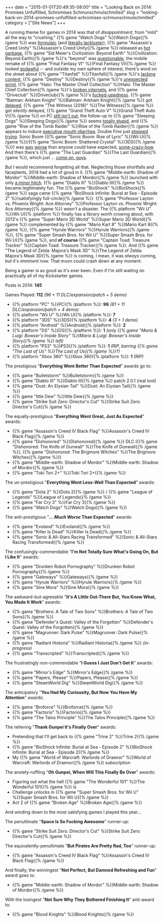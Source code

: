 +++
date = "2015-01-01T20:49:35-08:00"
title = "Looking Back on 2014: Promises Unfulfilled, Schromises Schmunschmulschmilled"
slug = "looking-back-on-2014-promises-unfulfilled-schromises-schmunschmulschmilled"
category = ["Site News"]
+++

A running theme for games in 2014 was that of <i>disappointment</i>, from "mild" all the way to "crushing."  {{% game "Watch Dogs" %}}Watch Dogs{{% /game %}} was <a href="http://games.on.net/2014/06/ubisoft-game-the-review/">formulaic</a> (and <a href="http://www.vg247.com/2014/05/28/watch-dogs-pc-ultra-e3-2012-demo-video-compared/">literally lackluster</a>), {{% game "Assassin's Creed Unity" %}}Assassin's Creed Unity{{% /game %}} released as <a href="http://www.vg247.com/2014/11/11/assassins-creed-unity-performance-issues-reported-on-all-platforms/">hot garbage</a>, {{% game "Sid Meier's Civilization: Beyond Earth" %}}Civilization: Beyond Earth{{% /game %}}'s "beyond" was <a href="http://www.metacritic.com/game/pc/sid-meiers-civilization-beyond-earth/user-reviews">questionable</a>, the mobile remake of {{% game "Final Fantasy VI" %}}Final Fantasy VI{{% /game %}} looked <a href="https://play.google.com/store/apps/details?id=com.square_enix.android_googleplay.FFVI">godawful</a> -- and outside my own sphere of interest, there's word on the street about {{% game "Titanfall" %}}Titanfall{{% /game %}}'s <a href="http://www.metacritic.com/game/pc/titanfall/user-reviews">lacking content</a>, {{% game "Destiny" %}}Destiny{{% /game %}}'s <a href="http://www.metacritic.com/game/playstation-4/destiny/user-reviews">unexpected grind</a>, {{% game "Halo: The Master Chief Collection" %}}Halo: The Master Chief Collection{{% /game %}}'s <a href="http://www.vg247.com/2014/11/25/halo-the-master-chief-collection-developer-we-will-make-this-right-with-our-fans/">broken internets</a>, and {{% game "Driveclub" %}}Driveclub{{% /game %}}'s <a href="http://www.vg247.com/2014/11/18/drveclub-server-issues-os4-shawn-layden-cant-effectively-test/">fucked-upedness</a>.  {{% game "Batman: Arkham Knight" %}}Batman: Arkham Knight{{% /game %}} got <a href="http://www.vg247.com/2014/09/08/batman-arkham-knight-release-date-revealed-coming-june-2015/">delayed</a>, {{% game "The Witness (2016)" %}}The Witness{{% /game %}} got <i>silently</i> delayed, {{% game "Grand Theft Auto V" %}}Grand Theft Auto V{{% /game %}} on PC <a href="http://www.rockstargames.com/newswire/article/52308/grand-theft-auto-v-release-dates-and-exclusive-content">still isn't out</a>, the follow-up to {{% game "Sleeping Dogs" %}}Sleeping Dogs{{% /game %}} seems <a href="http://www.vg247.com/2014/09/23/sleeping-dogs-follow-up-triad-wars-gets-first-trailer-beta-registration-open-now/">totally stupid</a>, and {{% game "Rise of the Tomb Raider" %}}Rise of the Tomb Raider{{% /game %}} appears to induce <a href="http://www.vg247.com/2014/12/10/rise-of-the-tomb-raider-microsoft-deal-does-have-a-duration-square-enix-reiterates/">executive mouth-diarrhea</a>.  Double Fine just <a href="http://www.vg247.com/2014/11/30/broken-age-episode-2-expected-in-early-2015/">stopped</a> <a href="http://www.vg247.com/2014/09/22/spacebase-df-9-development-cease-tim-schafer-response/">trying</a>.  Sonic Boom ({{% game "Sonic Boom: Rise of Lyric" %}}Wii U{{% /game %}}/{{% game "Sonic Boom: Shattered Crystal" %}}3DS{{% /game %}}) was <a href="http://www.metacritic.com/game/wii-u/sonic-boom-rise-of-lyric">way</a> <a href="http://www.metacritic.com/game/3ds/sonic-boom-shattered-crystal">worse</a> than anyone could have expected, <a href="http://knowyourmeme.com/memes/the-x-cyclesonic-cycle">some-crazy-how</a>.  And then there's {{% game "The Last Guardian" %}}The Last Guardian{{% /game %}}, which just ... <a href="http://www.vg247.com/2014/12/10/the-last-guardian-ps4-ueda-new-conditions/"><i>come on</i>, guys</a>.

But I would recommend forgetting all that.  Neglecting those shortfalls and faceplants, 2014 had a lot of good in it.  {{% game "Middle-earth: Shadow of Mordor" %}}Middle-earth: Shadow of Mordor{{% /game %}} launched with only <a href="http://www.forbes.com/sites/erikkain/2014/10/08/middle-earth-shadow-of-mordor-paid-branding-deals-should-have-gamergate-up-in-arms/">a minor hitch</a>.  {{% game "Diablo III" %}}Diablo III{{% /game %}} became legitimately fun.  The {{% game "BioShock" %}}BioShock{{% /game %}} saga came {{% game "BioShock Infinite: Burial at Sea - Episode 2" %}}satisfyingly full-circle{{% /game %}}.  {{% game "Professor Layton vs. Phoenix Wright: Ace Attorney" %}}Professor Layton vs. Phoenix Wright: Ace Attorney{{% /game %}} <i>wasn't</i> a disaster.  The {{% platform "Wii U" %}}Wii U{{% /platform %}} finally has a library worth crowing about, with 2013's {{% game "Super Mario 3D World" %}}Super Mario 3D World{{% /game %}} complemented by {{% game "Mario Kart 8" %}}Mario Kart 8{{% /game %}}, {{% game "Hyrule Warriors" %}}Hyrule Warriors{{% /game %}}, {{% game "Super Smash Bros. for Wii U" %}}Super Smash Bros. for Wii U{{% /game %}}, and <b>of course</b> {{% game "Captain Toad: Treasure Tracker" %}}Captain Toad: Treasure Tracker{{% /game %}}.  And {{% game "The Legend of Zelda: Majora's Mask 3D" %}}The Legend of Zelda: Majora's Mask 3D{{% /game %}} is coming, I mean, it was <i>always</i> coming, but it's <i>imminent</i> now.  That moon could crash down at any moment.

Being a gamer is as good as it's ever been.  Even if I'm still waiting on practically all of my Kickstarter games.

Posts in 2014: <b>145</b>

Games Played: <b>112</b> <i>(96 + 11 DLC/expansion/patch + 5 demo)</i>

<ul>
<li>{{% platform "PC" %}}PC{{% /platform %}}: <b>96</b> <i>(81 + 11 DLC/expansion/patch + 4 demo)</i></li>
<li>{{% platform "Wii U" %}}Wii U{{% /platform %}}: <b>7</b></li>
<li>{{% platform "3DS" %}}3DS{{% /platform %}}: <b>4</b> <i>(3 + 1 demo)</i></li>
<li>{{% platform "Android" %}}Android{{% /platform %}}: <b>2</b></li>
<li>{{% platform "DS" %}}DS{{% /platform %}}: <b>1</b> <i>(only {{% game "Mario & Luigi: Bowser's Inside Story" %}}Mario & Luigi: Bowser's Inside Story{{% /game %}} left)</i></li>
<li>{{% platform "PS3" %}}PS3{{% /platform %}}: <b>1</b> <i>(RIP, barring {{% game "The Last of Us" %}}The Last of Us{{% /game %}}?)</i></li>
<li>{{% platform "Xbox 360" %}}Xbox 360{{% /platform %}}: <b>1</b> <i>(RIP)</i></li>
</ul>

The prestigious "<b>Everything Went Better Than Expected</b>" awards go to:

<ul>
<li>{{% game "Bulletstorm" %}}Bulletstorm{{% /game %}}</li>
<li>{{% game "Diablo III" %}}Diablo III{{% /game %}} patch 2.0.1 (real loot)</li>
<li>{{% game "Dust: An Elysian Tail" %}}Dust: An Elysian Tail{{% /game %}}</li>
<li>{{% game "Ittle Dew" %}}Ittle Dew{{% /game %}}</li>
<li>{{% game "Strike Suit Zero: Director's Cut" %}}Strike Suit Zero: Director's Cut{{% /game %}}</li>
</ul>

The equally-prestigious "<b>Everything Went Great, Just As Expected</b>" awards:

<ul>
<li>{{% game "Assassin's Creed IV Black Flag" %}}Assassin's Creed IV Black Flag{{% /game %}}</li>
<li>{{% game "Dishonored" %}}Dishonored{{% /game %}} DLC ({{% game "Dishonored: The Knife of Dunwall" %}}The Knife of Dunwall{{% /game %}}, {{% game "Dishonored: The Brigmore Witches" %}}The Brigmore Witches{{% /game %}})</li>
<li>{{% game "Middle-earth: Shadow of Mordor" %}}Middle-earth: Shadow of Mordor{{% /game %}}</li>
<li>{{% game "Toki Tori 2+" %}}Toki Tori 2+{{% /game %}}</li>
</ul>

The un-prestigious "<b>Everything Went Less-Well Than Expected</b>" awards:

<ul>
<li>{{% game "Dota 2" %}}Dota 2{{% /game %}} / {{% game "League of Legends" %}}League of Legends{{% /game %}}</li>
<li>{{% game "Far Cry 3" %}}Far Cry 3{{% /game %}}</li>
<li>{{% game "Watch Dogs" %}}Watch Dogs{{% /game %}}</li>
</ul>

The anti-prestigious "<b>... <i>Much Worse</i> Than Expected</b>" awards:

<ul>
<li>{{% game "Evoland" %}}Evoland{{% /game %}}</li>
<li>{{% game "Killer Is Dead" %}}Killer Is Dead{{% /game %}}</li>
<li>{{% game "Sonic & All-Stars Racing Transformed" %}}Sonic & All-Stars Racing Transformed{{% /game %}}</li>
</ul>

The confusingly-commendable "<b>I'm Not Totally Sure What's Going On, But I Like It</b>" awards:

<ul>
<li>{{% game "Drunken Robot Pornography" %}}Drunken Robot Pornography{{% /game %}}</li>
<li>{{% game "Gateways" %}}Gateways{{% /game %}}</li>
<li>{{% game "Hyrule Warriors" %}}Hyrule Warriors{{% /game %}}</li>
<li>{{% game "Sine Mora" %}}Sine Mora{{% /game %}}</li>
</ul>

The awkward-but-agreeable "<b>It's A Little Out-There But, You Know What, You Made It Work</b>" awards:

<ul>
<li>{{% game "Brothers: A Tale of Two Sons" %}}Brothers: A Tale of Two Sons{{% /game %}}</li>
<li>{{% game "Defender's Quest: Valley of the Forgotten" %}}Defender's Quest: Valley of the Forgotten{{% /game %}}</li>
<li>{{% game "Magrunner: Dark Pulse" %}}Magrunner: Dark Pulse{{% /game %}}</li>
<li>{{% game "Radiant Historia" %}}Radiant Historia{{% /game %}} <i>(in-progress)</i></li>
<li>{{% game "Transcripted" %}}Transcripted{{% /game %}}</li>
</ul>

The frustratingly non-commendable "<b>I Guess I Just Don't Get It</b>" awards:

<ul>
<li>{{% game "Mirror's Edge" %}}Mirror's Edge{{% /game %}}</li>
<li>{{% game "Papers, Please" %}}Papers, Please{{% /game %}}</li>
<li>{{% game "SteamWorld Dig" %}}SteamWorld Dig{{% /game %}}</li>
</ul>

The anticipatory "<b>You Had My Curiousity, But Now You Have My Attention</b>" awards:

<ul>
<li>{{% game "Broforce" %}}Broforce{{% /game %}}</li>
<li>{{% game "Factorio" %}}Factorio{{% /game %}}</li>
<li>{{% game "The Talos Principle" %}}The Talos Principle{{% /game %}}</li>
</ul>

The relieving "<b>Thank Gunpei It's Finally Over</b>" awards:

<ul>
<li>Pretending that I'll get back to {{% game "Trine 2" %}}Trine 2{{% /game %}}</li>
<li>{{% game "BioShock Infinite: Burial at Sea - Episode 2" %}}BioShock Infinite: Burial at Sea - Episode 2{{% /game %}}</li>
<li>My {{% game "World of Warcraft: Warlords of Draenor" %}}World of Warcraft: Warlords of Draenor{{% /game %}} subscription</li>
</ul>

The anxiety-ruffling "<b>Oh Gunpei, When Will This Finally Be Over</b>" awards:

<ul>
<li>Figuring out what the hell {{% game "The Wonderful 101" %}}The Wonderful 101{{% /game %}} is</li>
<li>Challenge unlocks in {{% game "Super Smash Bros. for Wii U" %}}Super Smash Bros. for Wii U{{% /game %}}</li>
<li>Act 2 of {{% game "Broken Age" %}}Broken Age{{% /game %}}</li>
</ul>

And winding down to the most satisfying games I played this year...

The penultimate "<b>Space Is So Fucking Awesome</b>" runner-up:

<ul>
<li>{{% game "Strike Suit Zero: Director's Cut" %}}Strike Suit Zero: Director's Cut{{% /game %}}</li>
</ul>

The equivalently-penultimate "<b>But Pirates Are Pretty Rad, Too</b>" runner-up:

<ul>
<li>{{% game "Assassin's Creed IV Black Flag" %}}Assassin's Creed IV Black Flag{{% /game %}}</li>
</ul>

And finally, the winningest "<b>Not Perfect, But Damned Refreshing and Fun</b>" award goes to:

<ul>
<li>{{% game "Middle-earth: Shadow of Mordor" %}}Middle-earth: Shadow of Mordor{{% /game %}}</li>
</ul>

With the losingest "<b>Not Sure Why They Bothered Finishing It</b>" anti-award to:

<ul>
<li>{{% game "Blood Knights" %}}Blood Knights{{% /game %}}</li>
</ul>
